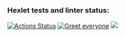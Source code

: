 ### Hexlet tests and linter status:
[![Actions Status](https://github.com/StandyBee/php-project-lvl1/workflows/hexlet-check/badge.svg)](https://github.com/StandyBee/php-project-lvl1/actions)
[![Greet everyone](https://github.com/StandyBee/php-project-lvl1/.github/actions/workflows/workflow.yml/badge.svg)](https://github.com/StandyBee/php-project-lvl1/actions)
<a href="https://codeclimate.com/github/codeclimate/codeclimate/maintainability"><img src="https://api.codeclimate.com/v1/badges/a99a88d28ad37a79dbf6/maintainability" /></a>
